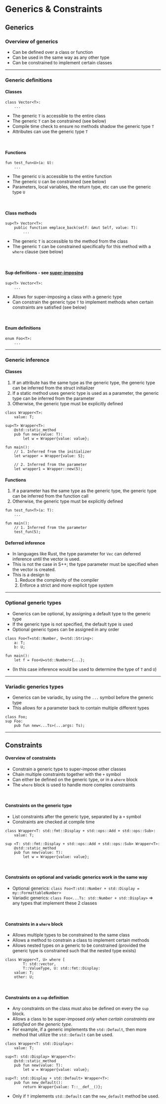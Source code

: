 # Generics & Constraints
## Generics
### Overview of generics
- Can be defined over a class or function
- Can be used in the same way as any other type
- Can be constrained to implement certain classes

---

### Generic definitions
#### Classes
```s++
class Vector<T>:
    ...
```
- The generic `T` is accessible to the entire class
- The generic `T` can be constrained (see below)
- Compile time check to ensure no methods shadow the generic type `T`
- Attributes can use the generic type `T`

<BR>

#### Functions
```s++
fun test_fun<U>(a: U):
    ...
```
- The generic `U` is accessible to the entire function
- The generic `U` can be constrained (see below)
- Parameters, local variables, the return type, etc can use the generic type `U`

<BR>

#### Class methods
```s++
sup<T> Vector<T>:
    public function emplace_back(self: &mut Self, value: T):
        ...
```
- The generic `T` is accessible to the method from the class
- The generic `T` can be constrained specifically for this method with a `where` clause (see below)

<BR>

#### Sup definitions - see [super-imposing]()
```s++
sup<T> Vector<T>:
    ...
```
- Allows for super-imposing a class with a generic type
- Can constrain the generic type `T` to implement methods when certain constraints are satisfied (see below)

<BR>

#### Enum definitions
```s++
enum Foo<T>:
    ...
```

---

### Generic inference
#### Classes
1. If an attribute has the same type as the generic type, the generic type can be inferred from the struct initializer
2. If a static method uses generic type is used as a parameter, the generic type can be inferred from the parameter
3. Otherwise, the generic type must be explicitly defined

```s++
class Wrapper<T>:
    value: T;
    
sup<T> Wrapper<T>:
    @std::static_method
    pub fun new(value: T):
        let w = Wrapper{value: value};
    
fun main():
    // 1. Inferred from the initializer
    let wrapper = Wrapper{value: 5};
    
    // 2. Inferred from the parameter
    let wrapper1 = Wrapper::new(5);
```

#### Functions
1. If a parameter has the same type as the generic type, the generic type can be inferred from the function call
2. Otherwise, the generic type must be explicitly defined

```s++
fun test_fun<T>(a: T):
    ...

fun main():
    // 1. Inferred from the parameter
    test_fun(5);
```

#### Deferred inference
- In languages like Rust, the type parameter for `Vec` can deferred inference until the vector is used.
- This is not the case in S++; the type parameter must be specified when the vector is created.
- This is a design to
  1. Reduce the complexity of the compiler
  2. Enforce a strict and more explicit type system

---
### Optional generic types
- Generics can be optional, by assigning a default type to the generic type
- If the generic type is not specified, the default type is used
- Optional generic types can be assigned in any order

```s++
class Foo<T=std::Number, U=std::String>:
    a: T;
    b: U;
    
fun main():
    let f = Foo<U=std::Number>{...};
```
- (In this case inference would be used to determine the type of `T` and `U`)

---

### Variadic generics types
- Generics can be variadic, by using the `...` symbol before the generic type
- This allows for a parameter back to contain multiple different types

```s++
class Foo;
sup Foo:
    pub fun new<...Ts>(...args: Ts);
```

---

## Constraints
#### Overview of constraints
- Constrain a generic type to super-impose other classes
- Chain multiple constraints together with the `+` symbol
- Can either be defined on the generic type, or in a `where` block
- The `where` block is used to handle more complex constraints

<BR>

#### Constraints on the generic type
- List constraints after the generic type, separated by a `+` symbol
- Constraints are checked at compile time
```s++
class Wrapper<T: std::fmt::Display + std::ops::Add + std::ops::Sub>:
    value: T;
    
sup <T: std::fmt::Display + std::ops::Add + std::ops::Sub> Wrapper<T>:
    @std::static_method
    pub fun new(value: T):
        let w = Wrapper{value: value};
```

<BR>

#### Constraints on optional and variadic generics work in the same way
- Optional generics: `class Foo<T:std::Number + std::Display = my::FormattableNumber>`
- Variadic generics: `class Foo<...Ts: std::Number + std::Display>` => any types that implement these 2 classes

<BR>

#### Constraints in a `where` block
- Allows multiple types to be constrained to the same class
- Allows a method to constrain a class to implement certain methods
- Allows nested types on a generic to be constrained (provided the generic type is constrained such that the nested type exists)

```s++
class Wrapper<T, U> where [
        T: std::vector,
        T::ValueType, U: std::fmt::Display:
    value: T;
    other: U;
```

<BR>

#### Constraints on a `sup` definition
- Any constraints on the class must also be defined on every the `sup` block.
- Allows a class to be super-imposed _only when certain constraints are satisfied on the generic type_.
- For example, if a generic implements the `std::Default`, then more method that utilize the `std::Default` can be used.

```s++
class Wrapper<T: std::Display>:
    value: T;
    
sup<T: std::Display> Wrapper<T>:
    @std::static_method
    pub fun new(value: T):
        let w = Wrapper{value: value};

sup<T: std::Display + std::Default> Wrapper<T>:    
    pub fun new_default():
        return Wrapper{value: T::__def__()};
```
- Only if `T` implements `std::Default` can the `new_default` method be used.